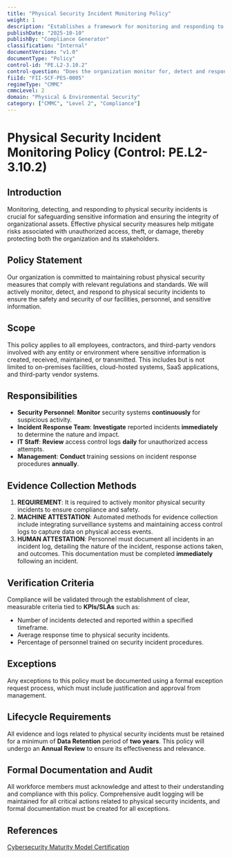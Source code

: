 ```yaml
---
title: "Physical Security Incident Monitoring Policy"
weight: 1
description: "Establishes a framework for monitoring and responding to physical security incidents to protect sensitive information and organizational assets."
publishDate: "2025-10-10"
publishBy: "Compliance Generator"
classification: "Internal"
documentVersion: "v1.0"
documentType: "Policy"
control-id: "PE.L2-3.10.2"
control-question: "Does the organization monitor for, detect and respond to physical security incidents?"
fiiId: "FII-SCF-PES-0005"
regimeType: "CMMC"
cmmcLevel: 2
domain: "Physical & Environmental Security"
category: ["CMMC", "Level 2", "Compliance"]
---
```


# Physical Security Incident Monitoring Policy (Control: PE.L2-3.10.2)

## Introduction
Monitoring, detecting, and responding to physical security incidents is crucial for safeguarding sensitive information and ensuring the integrity of organizational assets. Effective physical security measures help mitigate risks associated with unauthorized access, theft, or damage, thereby protecting both the organization and its stakeholders.

## Policy Statement
Our organization is committed to maintaining robust physical security measures that comply with relevant regulations and standards. We will actively monitor, detect, and respond to physical security incidents to ensure the safety and security of our facilities, personnel, and sensitive information.

## Scope
This policy applies to all employees, contractors, and third-party vendors involved with any entity or environment where sensitive information is created, received, maintained, or transmitted. This includes but is not limited to on-premises facilities, cloud-hosted systems, SaaS applications, and third-party vendor systems.

## Responsibilities
- **Security Personnel**: **Monitor** security systems **continuously** for suspicious activity.
- **Incident Response Team**: **Investigate** reported incidents **immediately** to determine the nature and impact.
- **IT Staff**: **Review** access control logs **daily** for unauthorized access attempts.
- **Management**: **Conduct** training sessions on incident response procedures **annually**.

## Evidence Collection Methods
1. **REQUIREMENT**: It is required to actively monitor physical security incidents to ensure compliance and safety.
2. **MACHINE ATTESTATION**: Automated methods for evidence collection include integrating surveillance systems and maintaining access control logs to capture data on physical access events.
3. **HUMAN ATTESTATION**: Personnel must document all incidents in an incident log, detailing the nature of the incident, response actions taken, and outcomes. This documentation must be completed **immediately** following an incident.

## Verification Criteria
Compliance will be validated through the establishment of clear, measurable criteria tied to **KPIs/SLAs** such as:
- Number of incidents detected and reported within a specified timeframe.
- Average response time to physical security incidents.
- Percentage of personnel trained on security incident procedures.

## Exceptions
Any exceptions to this policy must be documented using a formal exception request process, which must include justification and approval from management.

## Lifecycle Requirements
All evidence and logs related to physical security incidents must be retained for a minimum of **Data Retention** period of **two years**. This policy will undergo an **Annual Review** to ensure its effectiveness and relevance.

## Formal Documentation and Audit
All workforce members must acknowledge and attest to their understanding and compliance with this policy. Comprehensive audit logging will be maintained for all critical actions related to physical security incidents, and formal documentation must be created for all exceptions.

## References
[Cybersecurity Maturity Model Certification](https://www.acq.osd.mil/cmmc/)